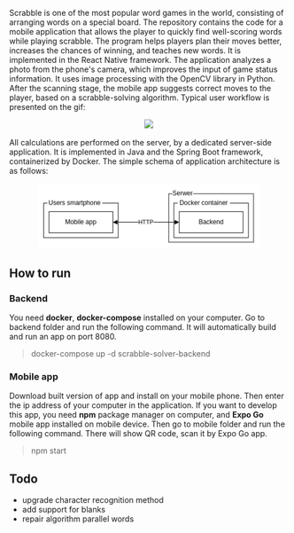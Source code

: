 
Scrabble is one of the most popular word games in the world, consisting of arranging words on a special board. The repository contains the code for a mobile application that allows the player to quickly find well-scoring words while playing scrabble. The program helps players plan their moves better, increases the chances of winning, and teaches new words. It is implemented in the React Native framework.
The application analyzes a photo from the phone's camera, which improves the input of game status information. It uses image processing with the OpenCV library in Python. After the scanning stage, the mobile app suggests correct moves to the player, based on a scrabble-solving algorithm. Typical user workflow is presented on the gif:
<p align="center">
<img src="https://github.com/kristopalka/scrabble-solver/blob/master/resources/gitresources/app_demo.gif?raw=true" width="300"/>
</p>

All calculations are performed on the server, by a dedicated server-side application. It is implemented in Java and the Spring Boot framework, containerized by Docker. The simple schema of application architecture is as follows:
<p align="center">
<img src="https://github.com/kristopalka/scrabble-solver/blob/master/resources/gitresources/architekture.png?raw=true" width="400"/>
</p>


## How to run

### Backend
You need **docker**, **docker-compose** installed on your computer. Go to backend folder and run the following command. It will automatically build and run an app on port 8080.
> docker-compose up -d scrabble-solver-backend


### Mobile app
Download built version of app and install on your mobile phone. Then enter the ip address of your computer in the application. 
If you want to develop this app, you need **npm** package manager on computer, and **Expo Go** mobile app installed on mobile device. Then go to mobile folder and run the following command. There will show QR code, scan it by Expo Go app.
> npm start


## Todo
 - upgrade character recognition method
 - add support for blanks
 - repair algorithm parallel words
